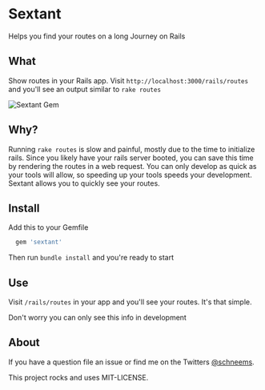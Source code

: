# Sextant

Helps you find your routes on a long Journey on Rails

## What

Show routes in your Rails app. Visit `http://localhost:3000/rails/routes` and you'll see an output similar to `rake routes`

![Sextant Gem](http://media.tumblr.com/tumblr_m42lwz86aB1qevexf.png)


## Why?

Running `rake routes` is slow and painful, mostly due to the time to initialize rails. Since you likely have your rails server booted, you can save this time by rendering the routes in a web request. You can only develop as quick as your tools will allow, so speeding up your tools speeds your development. Sextant allows you to quickly see your routes.


## Install

Add this to your Gemfile

```ruby
  gem 'sextant'
```

Then run `bundle install` and you're ready to start


## Use

Visit `/rails/routes` in your app and you'll see your routes. It's that simple.

Don't worry you can only see this info in development

## About

If you have a question file an issue or find me on the Twitters [@schneems](http://twitter.com/schneems).

This project rocks and uses MIT-LICENSE.